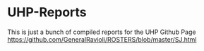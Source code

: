 # UHP-Reports
This is just a bunch of compiled reports for the UHP Github Page
https://github.com/GeneralRavioli/ROSTERS/blob/master/SJ.html
